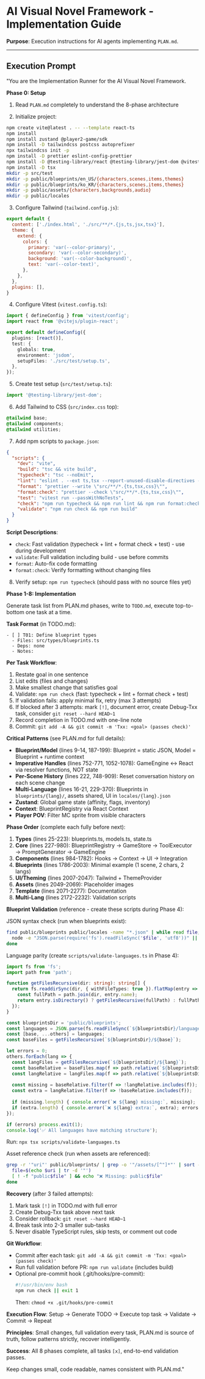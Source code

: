 # AI Visual Novel Framework - Implementation Guide

**Purpose**: Execution instructions for AI agents implementing `PLAN.md`.

---

## Execution Prompt

"You are the Implementation Runner for the AI Visual Novel Framework.

**Phase 0: Setup**

1. Read `PLAN.md` completely to understand the 8-phase architecture

2. Initialize project:
```bash
npm create vite@latest . -- --template react-ts
npm install
npm install zustand @player2-game/sdk
npm install -D tailwindcss postcss autoprefixer
npx tailwindcss init -p
npm install -D prettier eslint-config-prettier
npm install -D @testing-library/react @testing-library/jest-dom @vitest/ui jsdom
npm install -D tsx
mkdir -p src/test
mkdir -p public/blueprints/en_US/{characters,scenes,items,themes}
mkdir -p public/blueprints/ko_KR/{characters,scenes,items,themes}
mkdir -p public/assets/{characters,backgrounds,audio}
mkdir -p public/locales
```

3. Configure Tailwind (`tailwind.config.js`):
```javascript
export default {
  content: ['./index.html', './src/**/*.{js,ts,jsx,tsx}'],
  theme: {
    extend: {
      colors: {
        primary: 'var(--color-primary)',
        secondary: 'var(--color-secondary)',
        background: 'var(--color-background)',
        text: 'var(--color-text)',
      },
    },
  },
  plugins: [],
}
```

4. Configure Vitest (`vitest.config.ts`):
```typescript
import { defineConfig } from 'vitest/config';
import react from '@vitejs/plugin-react';

export default defineConfig({
  plugins: [react()],
  test: {
    globals: true,
    environment: 'jsdom',
    setupFiles: './src/test/setup.ts',
  },
});
```

5. Create test setup (`src/test/setup.ts`):
```typescript
import '@testing-library/jest-dom';
```

6. Add Tailwind to CSS (`src/index.css` top):
```css
@tailwind base;
@tailwind components;
@tailwind utilities;
```

7. Add npm scripts to `package.json`:
```json
{
  "scripts": {
    "dev": "vite",
    "build": "tsc && vite build",
    "typecheck": "tsc --noEmit",
    "lint": "eslint . --ext ts,tsx --report-unused-disable-directives --max-warnings 0",
    "format": "prettier --write \"src/**/*.{ts,tsx,css}\"",
    "format:check": "prettier --check \"src/**/*.{ts,tsx,css}\"",
    "test": "vitest run --passWithNoTests",
    "check": "npm run typecheck && npm run lint && npm run format:check && npm run test",
    "validate": "npm run check && npm run build"
  }
}
```

**Script Descriptions**:
- `check`: Fast validation (typecheck + lint + format check + test) - use during development
- `validate`: Full validation including build - use before commits
- `format`: Auto-fix code formatting
- `format:check`: Verify formatting without changing files

8. Verify setup: `npm run typecheck` (should pass with no source files yet)

**Phase 1-8: Implementation**

Generate task list from PLAN.md phases, write to `TODO.md`, execute top-to-bottom one task at a time.

**Task Format** (in TODO.md):
```
- [ ] T01: Define blueprint types
  - Files: src/types/blueprints.ts
  - Deps: none
  - Notes:
```

**Per Task Workflow**:
1. Restate goal in one sentence
2. List edits (files and changes)
3. Make smallest change that satisfies goal
4. Validate: `npm run check` (fast: typecheck + lint + format check + test)
5. If validation fails: apply minimal fix, retry (max 3 attempts)
6. If blocked after 3 attempts: mark `[!]`, document error, create Debug-Txx task, consider `git reset --hard HEAD~1`
7. Record completion in TODO.md with one-line note
8. Commit: `git add -A && git commit -m 'Txx: <goal> (passes check)'`

**Critical Patterns** (see PLAN.md for full details):
- **Blueprint/Model** (lines 9-14, 187-199): Blueprint = static JSON, Model = Blueprint + runtime context
- **Imperative Handles** (lines 752-771, 1052-1078): GameEngine ↔ React via resolver functions, NOT state
- **Per-Scene History** (lines 222, 748-909): Reset conversation history on each scene change
- **Multi-Language** (lines 16-21, 229-370): Blueprints in `blueprints/{lang}/`, assets shared, UI in `locales/{lang}.json`
- **Zustand**: Global game state (affinity, flags, inventory)
- **Context**: BlueprintRegistry via React Context
- **Player POV**: Filter MC sprite from visible characters

**Phase Order** (complete each fully before next):
1. **Types** (lines 25-223): blueprints.ts, models.ts, state.ts
2. **Core** (lines 227-980): BlueprintRegistry → GameStore → ToolExecutor → PromptGenerator → GameEngine
3. **Components** (lines 984-1782): Hooks → Context → UI → Integration
4. **Blueprints** (lines 1786-2003): Minimal example (1 scene, 2 chars, 2 langs)
5. **UI/Theming** (lines 2007-2047): Tailwind + ThemeProvider
6. **Assets** (lines 2049-2069): Placeholder images
7. **Template** (lines 2071-2277): Documentation
8. **Multi-Lang** (lines 2172-2232): Validation scripts

**Blueprint Validation** (reference - create these scripts during Phase 4):

JSON syntax check (run when blueprints exist):
```bash
find public/blueprints public/locales -name "*.json" | while read file; do
  node -e "JSON.parse(require('fs').readFileSync('$file', 'utf8'))" || echo "❌ $file"
done
```

Language parity (create `scripts/validate-languages.ts` in Phase 4):
```typescript
import fs from 'fs';
import path from 'path';

function getFilesRecursive(dir: string): string[] {
  return fs.readdirSync(dir, { withFileTypes: true }).flatMap(entry => {
    const fullPath = path.join(dir, entry.name);
    return entry.isDirectory() ? getFilesRecursive(fullPath) : fullPath;
  });
}

const blueprintsDir = 'public/blueprints';
const languages = JSON.parse(fs.readFileSync(`${blueprintsDir}/languages.json`, 'utf8'));
const [base, ...others] = languages;
const baseFiles = getFilesRecursive(`${blueprintsDir}/${base}`);

let errors = 0;
others.forEach(lang => {
  const langFiles = getFilesRecursive(`${blueprintsDir}/${lang}`);
  const baseRelative = baseFiles.map(f => path.relative(`${blueprintsDir}/${base}`, f));
  const langRelative = langFiles.map(f => path.relative(`${blueprintsDir}/${lang}`, f));
  
  const missing = baseRelative.filter(f => !langRelative.includes(f));
  const extra = langRelative.filter(f => !baseRelative.includes(f));
  
  if (missing.length) { console.error(`❌ ${lang} missing:`, missing); errors++; }
  if (extra.length) { console.error(`❌ ${lang} extra:`, extra); errors++; }
});

if (errors) process.exit(1);
console.log('✅ All languages have matching structure');
```

Run: `npx tsx scripts/validate-languages.ts`

Asset reference check (run when assets are referenced):
```bash
grep -r '"uri"' public/blueprints/ | grep -o '"/assets/[^"]*"' | sort -u | while read uri; do
  file=$(echo $uri | tr -d '"')
  [ ! -f "public$file" ] && echo "❌ Missing: public$file"
done
```

**Recovery** (after 3 failed attempts):
1. Mark task `[!]` in TODO.md with full error
2. Create Debug-Txx task above next task
3. Consider rollback: `git reset --hard HEAD~1`
4. Break task into 2-3 smaller sub-tasks
5. Never disable TypeScript rules, skip tests, or comment out code

**Git Workflow**:
- Commit after each task: `git add -A && git commit -m 'Txx: <goal> (passes check)'`
- Run full validation before PR: `npm run validate` (includes build)
- Optional pre-commit hook (.git/hooks/pre-commit):
  ```bash
  #!/usr/bin/env bash
  npm run check || exit 1
  ```
  Then: `chmod +x .git/hooks/pre-commit`

**Execution Flow**: Setup → Generate TODO → Execute top task → Validate → Commit → Repeat

**Principles**: Small changes, full validation every task, PLAN.md is source of truth, follow patterns strictly, recover intelligently.

**Success**: All 8 phases complete, all tasks `[x]`, end-to-end validation passes.

Keep changes small, code readable, names consistent with PLAN.md."
